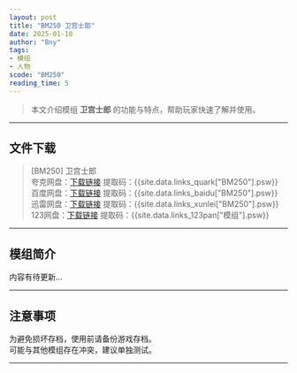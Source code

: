 ```yaml
---
layout: post
title: "BM250 卫宫士郎"
date: 2025-01-10
author: "Bny"
tags: 
- 模组
- 人物
scode: "BM250"
reading_time: 5
---
```


> 本文介绍模组 **卫宫士郎** 的功能与特点，帮助玩家快速了解并使用。

---

## 文件下载

> [BM250] 卫宫士郎  
夸克网盘：[下载链接]({{site.data.links_quark["BM250"].url}}) 提取码：{{site.data.links_quark["BM250"].psw}}  
百度网盘：[下载链接]({{site.data.links_baidu["BM250"].url}}) 提取码：{{site.data.links_baidu["BM250"].psw}}  
迅雷网盘：[下载链接]({{site.data.links_xunlei["BM250"].url}}) 提取码：{{site.data.links_xunlei["BM250"].psw}}  
123网盘：[下载链接]({{site.data.links_123pan["模组"].url}}) 提取码：{{site.data.links_123pan["模组"].psw}}  

---

## 模组简介

>  
内容有待更新...  

---

## 注意事项

>  
为避免损坏存档，使用前请备份游戏存档。  
可能与其他模组存在冲突，建议单独测试。  

---

